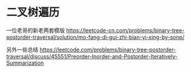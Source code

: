 # 二叉树遍历

一位老哥的新老两套模版
https://leetcode-cn.com/problems/binary-tree-postorder-traversal/solution/mo-fang-di-gui-zhi-bian-yi-xing-by-sonp/

另外一些总结
https://leetcode.com/problems/binary-tree-postorder-traversal/discuss/45551/Preorder-Inorder-and-Postorder-Iteratively-Summarization